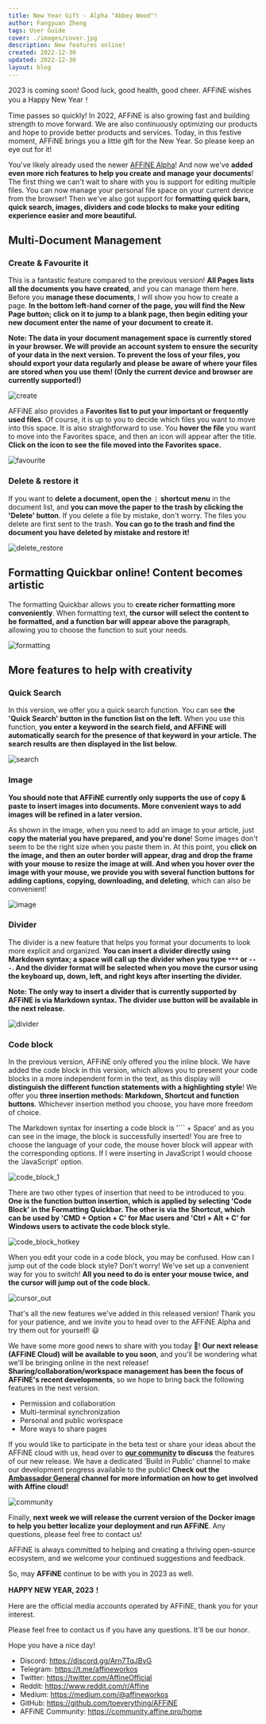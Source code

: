 ```yaml
---
title: New Year Gift - Alpha "Abbey Wood"!
author: Fangyuan Zheng
tags: User Guide
cover: ./images/cover.jpg
description: New features online!
created: 2022-12-30
updated: 2022-12-30
layout: blog
---
```


2023 is coming soon! Good luck, good health, good cheer. AFFiNE wishes you a Happy New Year！

Time passes so quickly! In 2022, AFFiNE is also growing fast and building strength to move forward. We are also continuously optimizing our products and hope to provide better products and services. Today, in this festive moment, AFFiNE brings you a little gift for the New Year. So please keep an eye out for it!


You've likely already used the newer [AFFiNE Alpha](https://pathfinder.affine.pro/)! And now we've **added even more rich features to help you create and manage your documents**! The first thing we can't wait to share with you is support for editing multiple files. You can now manage your personal file space on your current device from the browser! Then we've also got support for **formatting quick bars, quick search, images, dividers and code blocks to make your editing experience easier and more beautiful.**


## Multi-Document Management
### Create & Favourite it
This is a fantastic feature compared to the previous version! **All Pages lists all the documents you have created**, and you can manage them here. Before you **manage these documents**, I will show you how to create a page. **In the bottom left-hand corner of the page, you will find the New Page button; click on it to jump to a blank page, then begin editing your new document enter the name of your document to create it.**

**Note: The data in your document management space is currently stored in your browser. We will provide an account system to ensure the security of your data in the next version. To prevent the loss of your files, you should export your data regularly and please be aware of where your files are stored when you use them! (Only the current device and browser are currently supported!)**

![create](./images/create.gif)

AFFiNE also provides a **Favorites list to put your important or frequently used files**. Of course, it is up to you to decide which files you want to move into this space. It is also straightforward to use. You **hover the file** you want to move into the Favorites space, and then an icon will appear after the title. **Click on the icon to see the file moved into the Favorites space.**

![favourite](./images/favourite.gif)

### Delete & restore it
If you want to **delete a document, open the `⋮` shortcut menu** in the document list, and **you can move the paper to the trash by clicking the 'Delete' button**. If you delete a file by mistake, don't worry. The files you delete are first sent to the trash. **You can go to the trash and find the document you have deleted by mistake and restore it!**

![delete_restore](./images/delete_restore.gif)

## Formatting Quickbar online! Content becomes artistic
The formatting Quickbar allows you to **create richer formatting more conveniently**. When formatting text, **the cursor will select the content to be formatted, and a function bar will appear above the paragraph**, allowing you to choose the function to suit your needs.

![formatting](./images/formatting.gif)

## More features to help with creativity
### Quick Search
In this version, we offer you a quick search function. You can see **the 'Quick Search' button in the function list on the left**. When you use this function, **you enter a keyword in the search field, and AFFiNE will automatically search for the presence of that keyword in your article. The search results are then displayed in the list below.**

![search](./images/search.gif)

### Image
**You should note that AFFiNE currently only supports the use of copy & paste to insert images into documents. More convenient ways to add images will be refined in a later version.**

 As shown in the image, when you need to add an image to your article, just **copy the material you have prepared, and you're done**! Some images don't seem to be the right size when you paste them in. At this point, you **click on the image, and then an outer border will appear, drag and drop the frame with your mouse to resize the image at will. And when you hover over the image with your mouse, we provide you with several function buttons for adding captions, copying, downloading, and deleting**, which can also be convenient!

![image](./images/image.gif)

### Divider
The divider is a new feature that helps you format your documents to look more explicit and organized. **You can insert a divider directly using Markdown syntax; a space will call up the divider when you type `***` or `---`. And the divider format will be selected when you move the cursor using the keyboard up, down, left, and right keys after inserting the divider.**

**Note: The only way to insert a divider that is currently supported by AFFiNE is via Markdown syntax. The divider use button will be available in the next release.**

![divider](./images/divider.gif)

### Code block
In the previous version, AFFiNE only offered you the inline block. We have added the code block in this version, which allows you to present your code blocks in a more independent form in the text, as this display will **distinguish the different function statements with a highlighting style**! We offer you **three insertion methods: Markdown, Shortcut and function buttons**. Whichever insertion method you choose, you have more freedom of choice.

The Markdown syntax for inserting a code block is '``` + Space' and as you can see in the image, the block is successfully inserted! You are free to choose the language of your code, the mouse hover block will appear with the corresponding options. If I were inserting in JavaScript I would choose the 'JavaScript' option.

![code_block_1](./images/code_block_1.gif)

There are two other types of insertion that need to be introduced to you. **One is the function button insertion, which is applied by selecting 'Code Block' in the Formatting Quickbar. The other is via the Shortcut, which can be used by 'CMD + Option + C' for Mac users and 'Ctrl + Alt + C' for Windows users to activate the code block style.**

![code_block_hotkey](./images/code_block_hotkey.gif)

When you edit your code in a code block, you may be confused. How can I jump out of the code block style? Don't worry! We've set up a convenient way for you to switch! **All you need to do is enter your mouse twice, and the cursor will jump out of the code block.**

![cursor_out](./images/cursor_out.gif)

That's all the new features we've added in this released version! Thank you for your patience, and we invite you to head over to the AFFiNE Alpha and try them out for yourself! 😃

We have some more good news to share with you today 👏! **Our next release (AFFiNE Cloud) will be available to you soon**, and you'll be wondering what we'll be bringing online in the next release! **Sharing/collaboration/workspace management has been the focus of AFFiNE's recent developments**, so we hope to bring back the following features in the next version.

  - Permission and collaboration
  - Multi-terminal synchronization
  - Personal and public workspace
  - More ways to share pages 

If you would like to participate in the beta test or share your ideas about the AFFiNE cloud with us, head over to **[our community](https://community.affine.pro/c/build-in-public/) to discuss** the features of our new release. We have a dedicated 'Build in Public' channel to make our development progress available to the public! **Check out the [Ambassador General](https://community.affine.pro/c/ambassador-general/) channel for more information on how to get involved with Affine cloud!**

![community](./images/community.png)

Finally, **next week we will release the current version of the Docker image to help you better localize your deployment and run AFFiNE**. Any questions, please feel free to contact us!

AFFiNE is always committed to helping and creating a thriving open-source ecosystem, and we welcome your continued suggestions and feedback.

So, may **AFFiNE** continue to be with you in 2023 as well.

**HAPPY NEW YEAR, 2023！**


Here are the official media accounts operated by AFFiNE, thank you for your interest. 

Please feel free to contact us if you have any questions. It'll be our honor.

Hope you have a nice day!

- Discord: https://discord.gg/Arn7TqJBvG
- Telegram: https://t.me/affineworkos
- Twitter: https://twitter.com/AffineOfficial
- Reddit: https://www.reddit.com/r/Affine
- Medium: https://medium.com/@affineworkos
- GitHub: https://github.com/toeverything/AFFiNE
- AFFiNE Community: https://community.affine.pro/home
